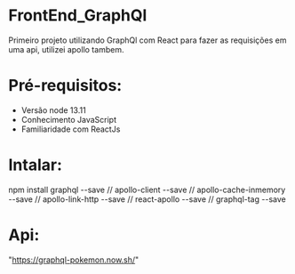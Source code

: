 # FrontEnd_GraphQl
Primeiro projeto utilizando GraphQl com React para fazer as requisições em uma api, utilizei apollo tambem.

# Pré-requisitos:
* Versão node 13.11
* Conhecimento JavaScript
* Familiaridade com ReactJs

# Intalar:
npm install graphql --save
    //      apollo-client --save
    //      apollo-cache-inmemory --save
    //      apollo-link-http --save
    //      react-apollo --save
    //      graphql-tag --save

# Api:
"https://graphql-pokemon.now.sh/"
